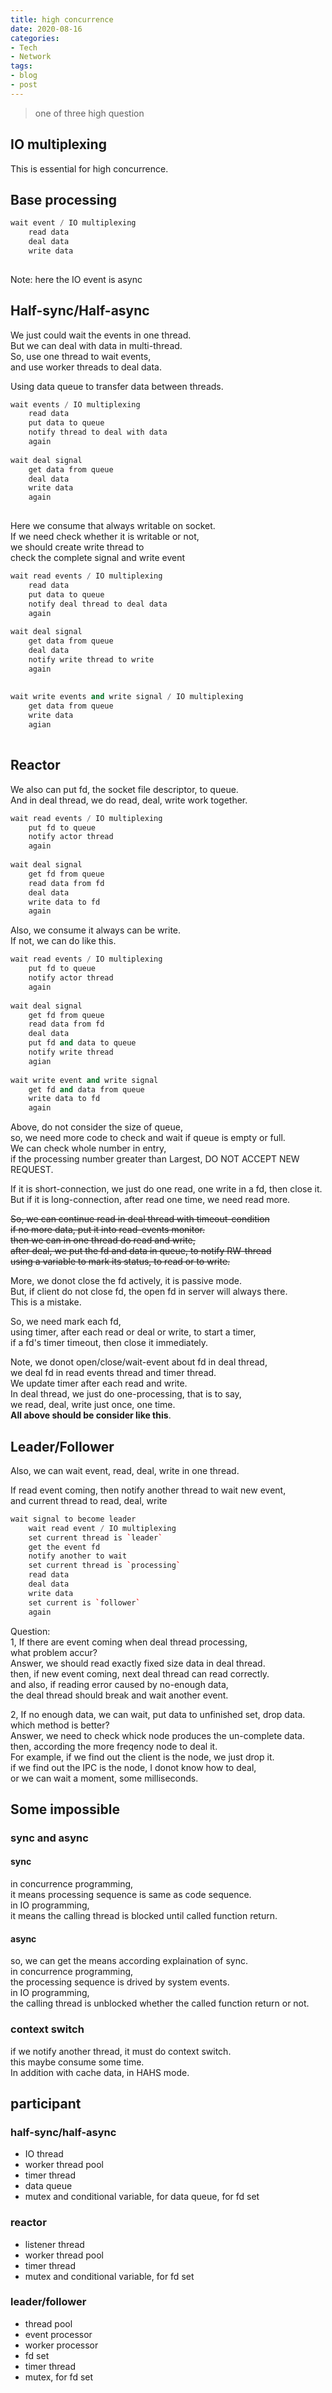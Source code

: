 ```yaml
---
title: high concurrence
date: 2020-08-16
categories:
- Tech
- Network
tags:
- blog
- post
---
```


> one of three high question


## IO multiplexing  
  
This is essential for high concurrence.  
  
  
## Base processing  
  
```c++  
wait event / IO multiplexing  
	read data  
	deal data  
	write data  
  
```  
  
Note: here the IO event is async  
  
## Half-sync/Half-async  
  
We just could wait the events in one thread.  
But we can deal with data in multi-thread.  
So, use one thread to wait events,  
	and use worker threads to deal data.  
  
Using data queue to transfer data between threads.  
  
```c++  
wait events / IO multiplexing  
	read data  
	put data to queue  
	notify thread to deal with data  
	again  
  
wait deal signal  
	get data from queue  
	deal data  
	write data  
	again  
  
```  
  
Here we consume that always writable on socket.  
If we need check whether it is writable or not,  
   we should create write thread to  
   check the complete signal and write event   
  
```c++  
wait read events / IO multiplexing  
	read data  
	put data to queue  
	notify deal thread to deal data  
	again  
  
wait deal signal  
	get data from queue  
	deal data  
	notify write thread to write  
	again  
  
  
wait write events and write signal / IO multiplexing  
	get data from queue  
	write data  
	agian  
	  
```  
  
  
## Reactor  
  
We also can put fd, the socket file descriptor, to queue.  
And in deal thread, we do read, deal, write work together.  
  
```c++  
wait read events / IO multiplexing  
	put fd to queue  
	notify actor thread  
	again  
  
wait deal signal  
	get fd from queue  
	read data from fd  
	deal data  
	write data to fd  
	again  
```  
  
Also, we consume it always can be write.  
If not, we can do like this.  
  
```c++  
wait read events / IO multiplexing  
	put fd to queue  
	notify actor thread  
	again  
  
wait deal signal  
	get fd from queue  
	read data from fd  
	deal data  
	put fd and data to queue  
	notify write thread  
	agian  
  
wait write event and write signal  
	get fd and data from queue  
	write data to fd  
	again  
```  
  
Above, do not consider the size of queue,  
	so, we need more code to check and wait if queue is empty or full.  
	We can check whole number in entry,  
    if the processing number greater than Largest, DO NOT ACCEPT NEW REQUEST.  
  
If it is short-connection, we just do one read, one write in a fd, then close it.  
But if it is long-connection, after read one time, we need read more.  
  
~~So, we can continue read in deal thread with timeout-condition~~  
~~if no more data, put it into read-events monitor.~~  
~~then we can in one thread do read and write,~~  
~~after deal, we put the fd and data in queue, to notify RW-thread~~  
~~using a variable to mark its status, to read or to write.~~  
  
More, we donot close the fd actively, it is passive mode.  
But, if client do not close fd, the open fd in server will always there.  
This is a mistake.  
  
So, we need mark each fd,  
	using timer, after each read or deal or write, to start a timer,  
	if a fd's timer timeout, then close it immediately.  
  
Note, we donot open/close/wait-event about fd in deal thread,  
	we deal fd in read events thread and timer thread.  
We update timer after each read and write.  
In deal thread, we just do one-processing, that is to say,  
   we read, deal, write just once, one time.  
   **All above should be consider like this**.    
  
  
## Leader/Follower  
  
Also, we can wait event, read, deal, write in one thread.  
  
If read event coming, then notify another thread to wait new event,    
   and current thread to read, deal, write    
  
  

```c++
wait signal to become leader
	wait read event / IO multiplexing
	set current thread is `leader`
	get the event fd
	notify another to wait
	set current thread is `processing`
	read data
	deal data
	write data
	set current is `follower`
	again
```
 
Question:  
1, If there are event coming when deal thread processing,  
	what problem accur?  
Answer, we should read exactly fixed size data in deal thread.  
then, if new event coming, next deal thread can read correctly.  
and also, if reading error caused by no-enough data,  
	the deal thread should break and wait another event.  
  
2, If no enough data, we can wait, put data to unfinished set, drop data.  
    which method is better?  
Answer, we need to check whick node produces the un-complete data.  
	then, according the more freqency node to deal it.  
	For example, if we find out the client is the node, we just drop it.  
	if we find out the IPC is the node, I donot know how to deal,  
	or we can wait a moment, some milliseconds.  
  
  
  
## Some impossible  
  
### sync and async  
  
#### sync  
in concurrence programming,  
	it means processing sequence is same as code sequence.  
in IO programming,  
	it means the calling thread is blocked until called function return.  
  
#### async  
so, we can get the means according explaination of sync.  
in concurrence programming,  
	the processing sequence is drived by system events.  
in IO programming,  
	the calling thread is unblocked whether the called function return or not.  
    
### context switch  
if we notify another thread, it must do context switch.  
this maybe consume some time.  
In addition with cache data, in HAHS mode.  
  
  
## participant  
### half-sync/half-async  
- IO thread  
- worker thread pool  
- timer thread  
- data queue  
- mutex and conditional variable, for data queue, for fd set  
  
### reactor  
- listener thread  
- worker thread pool  
- timer thread  
- mutex and conditional variable, for fd set  

### leader/follower
- thread pool
- event processor
- worker processor
- fd set
- timer thread  
- mutex, for fd set  



